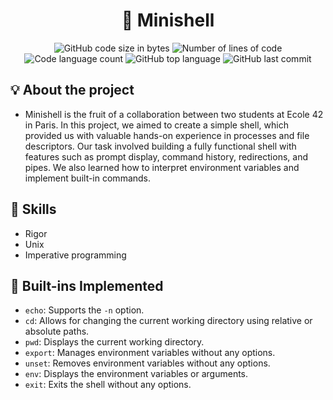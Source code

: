 <h1 align="center">
	🚀 Minishell
</h1>

<p align="center">
	<img alt="GitHub code size in bytes" src="https://img.shields.io/github/languages/code-size/JBVer/Minishell?color=lightblue" />
	<img alt="Number of lines of code" src="https://tokei.rs/b1/github/JBVer/Minishell?category=code" />
	<img alt="Code language count" src="https://img.shields.io/github/languages/count/JBVer/Minishell?color=yellow" />
	<img alt="GitHub top language" src="https://img.shields.io/github/languages/top/JBVer/Minishell?color=blue" />
	<img alt="GitHub last commit" src="https://img.shields.io/github/last-commit/JBVer/Minishell?color=green" />
</p>

## 💡 About the project
* Minishell is the fruit of a collaboration between two students at Ecole 42 in Paris. In this project, we aimed to create a simple shell, which provided us with valuable hands-on experience in processes and file descriptors. Our task involved building a fully functional shell with features such as prompt display, command history, redirections, and pipes. We also learned how to interpret environment variables and implement built-in commands.

## 🧮 Skills
* Rigor
* Unix
* Imperative programming

## 🔌 Built-ins Implemented
* `echo`: Supports the `-n` option.
* `cd`: Allows for changing the current working directory using relative or absolute paths.
* `pwd`: Displays the current working directory.
* `export`: Manages environment variables without any options.
* `unset`: Removes environment variables without any options.
* `env`: Displays the environment variables or arguments.
* `exit`: Exits the shell without any options.

